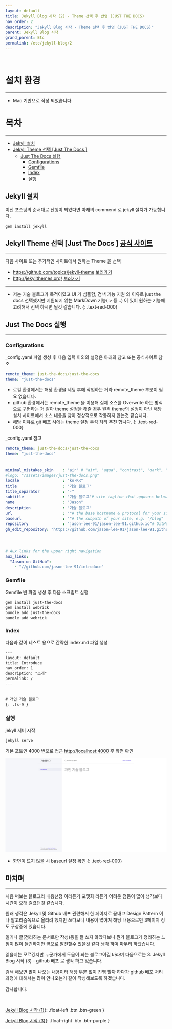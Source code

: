 ```yaml
---
layout: default
title: Jekyll Blog 시작 (2) - Theme 선택 후 반영 (JUST THE DOCS)
nav_order: 2
description: "Jekyll Blog 시작 - Theme 선택 후 반영 (JUST THE DOCS)"
parent: Jekyll Blog 시작
grand_parent: Etc
permalink: /etc/jekyll-blog/2
---
```


<br>

# 설치 환경

---
 - Mac 기반으로 작성 되었습니다.



# 목차

---
 - [Jekyll 설치](/etc/jekyll-blog/2#jekyll-설치)
 - [Jekyll Theme 선택 [Just The Docs ]](/etc/jekyll-blog/2#jekyll-theme-선택-just-the-docs--공식-사이트)
    - [Just The Docs 실행](/etc/jekyll-blog/2#just-the-docs-실행)
        - [Configurations](/etc/jekyll-blog/2#configurations)
        - [Gemfile](/etc/jekyll-blog/2#gemfile)
        - [Index](/etc/jekyll-blog/2#index)
        - [실행](/etc/jekyll-blog/2#실행)



## Jekyll 설치
이전 포스팅의 순서대로 진행이 되었다면 아래의 commend 로 jekyll 설치가 가능합니다.
~~~shell
gem install jekyll
~~~

## Jekyll Theme 선택 [Just The Docs ] [공식 사이트](https://just-the-docs.github.io/just-the-docs/)

---
다음 사이트 또는 추가적인 사이트에서 원하는 Theme 을 선택
 - https://github.com/topics/jekyll-theme [보러가기](https://github.com/topics/jekyll-theme)
 - http://jekyllthemes.org/ [보러가기](http://jekyllthemes.org/)

---
 * 저는 기술 블로그가 목적이였고 UI 가 심플함, 검색 기능 지원 의 이유로 just the docs 선택했지만
지원되지 않는 MarkDown 기능( > 등 ..) 이 있어 원하는 기능에 고려해서 선택 하시면 될것 같습니다.
{: .text-red-000}

## Just The Docs 실행

---

### Configurations
_config.yaml 파일 생성 후 다음 입력 이외의 설정은 아래의 참고 또는 공식사이트 참조
~~~yaml
remote_theme: just-the-docs/just-the-docs
theme: "just-the-docs"                                                                                   ## 상단 git 링크
~~~
 * 로컬 환경에서는 해당 환경을 세팅 후에 작업하는 거라 remote_theme 부분이 필요 없습니다.
 * github 환경에서는 remote_theme 을 이용해 실제 소스를 Overwrite 하는 방식으로 구현하는 거 같아
 theme 설정을 해줄 경우 원격 theme의 설정이 아닌 해당 설치 사이트에서 소스 내용을 찾아 정상적으로
   작동하지 않는것 같습니다. 
 * 해당 이유로 git 배포 시에는 theme 설정 주석 처리 추천 합니다.
{: .text-red-000}
   
_config.yaml 참고
~~~yaml
remote_theme: just-the-docs/just-the-docs
theme: "just-the-docs"


minimal_mistakes_skin    : "air" # "air", "aqua", "contrast", "dark", "dirt", "neon", "mint", "plum", "sunrise"               ## 사이트 스킨
#logo: "/assets/images/just-the-docs.png"                                                                                      ## 사이트 로고
locale                   : "ko-KR"
title                    : "기술 블로그"
title_separator          : "-"
subtitle                 : "기술 블로그"# site tagline that appears below site title in masthead
name                     : "Jason"
description              : "기술 블로그"
url                      : ""# the base hostname & protocol for your site e.g. "https://mmistakes.github.io"
baseurl                  : ""# the subpath of your site, e.g. "/blog"
repository               : "jason-lee-91/jason-lee-91.github.io"# GitHub username/repo-name e.g. "mmistakes/minimal-mistakes"
gh_edit_repository: "https://github.com/jason-lee-91/jason-lee-91.github.io/" # the github URL for your repo



# Aux links for the upper right navigation
aux_links:
  "Jason on GitHub":
    - "//github.com/jason-lee-91/introduce"                                                                                      ## 상단 git 링크
~~~

### Gemfile
Gemfile 빈 파일 생성 후 다음 스크립트 실행

~~~shell
gem install just-the-docs
gem install webrick
bundle add just-the-docs
bundle add webrick
~~~

### Index
다음과 같이 테스트 용으로 간략한 index.md 파일 생성
~~~
---
layout: default
title: Introduce
nav_order: 1
description: "소개"
permalink: /
---


# 개인 기술 블로그
{: .fs-9 }
~~~

### 실행
jekyll 서버 시작
~~~shell
jekyll serve
~~~

기본 포트인 4000 번으로 접근 [http://localhost:4000](http://localhost:4000) 후 화면 확인

   
![Jekyll Start](/assets/images/etc/jekyll-start-img.png)

 * 화면이 뜨지 않을 시 baseurl 설정 확인
{: .text-red-000}


## 마치며

---
처음 써보는 블로그라 내용선정 이라든가 포맷화 라든가 어려운 점등이 많아 생각보다 시간이 오래 걸렸던것 같습니다.

원래 생각은 Jekyll 및 Github 배포 관련해서 한 페이지로 끝내고 Design Pattern 이나 알고리즘쪽으로
올리려 했지만 쓰다보니 내용이 많아져 해당 내용으로만 3페이지 정도 구상중에 있습니다.

일기나 글(정리하는 문서로만 작성)등을 잘 쓰지 않았다보니 뭔가 블로그가 정리하는 느낌이 많이 들긴하지만
앞으로 발전할수 있을것 같다 생각 하며 마무리 하겠습니다.

읽을지는 모르겠지만 누군가에게 도움이 되는 블로그이길 바라며 다음으로는 
3. Jekyll Blog 시작 (3) - github 배포 로 생각 하고 있습니다.

검색 해보면 많이 나오는 내용이라 해당 부분 없이 진행 할까 하다가 github 배포 처리 과정에 대해서는
많이 안나오는거 같아 작성해보도록 하겠습니다.

감사합니다.


<br>

[Jekyll Blog 시작 (1)](/etc/jekyll-blog/1){: .float-left .btn .btn-green }

[Jekyll Blog 시작 (3)](/etc/jekyll-blog/3){: .float-right .btn .btn-purple }


<br>
<br>
<br>